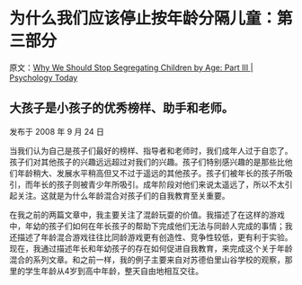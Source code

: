 # 为什么我们应该停止按年龄分隔儿童：第三部分

原文：[Why We Should Stop Segregating Children by Age: Part III | Psychology Today](https://www.psychologytoday.com/us/blog/freedom-learn/200809/why-we-should-stop-segregating-children-age-part-iii)

## 大孩子是小孩子的优秀榜样、助手和老师。

发布于 2008 年 9 月 24 日

当我们认为自己是孩子们最好的榜样、指导者和老师时，我们成年人过于自恋了。孩子们对其他孩子的兴趣远远超过对我们的兴趣。孩子们特别感兴趣的是那些比他们年龄稍大、发展水平稍高但又不过于遥远的其他孩子。孩子们被年长的孩子所吸引，而年长的孩子则被青少年所吸引。成年阶段对他们来说太遥远了，所以不太引起关注。这就是为什么年龄混合对孩子们的自我教育至关重要。

在我之前的两篇文章中，我主要关注了混龄玩耍的价值。我描述了在这样的游戏中，年幼的孩子们如何在年长孩子的帮助下完成他们无法与同龄人完成的事情；我还描述了年龄混合游戏往往比同龄游戏更有创造性、竞争性较低，更有利于实验。现在，我通过描述年长和年幼孩子的存在如何促进自我教育，来完成这个关于年龄混合的系列文章。和之前一样，我的例子主要来自对苏德伯里山谷学校的观察，那里的学生年龄从4岁到高中年龄，整天自由地相互交往。